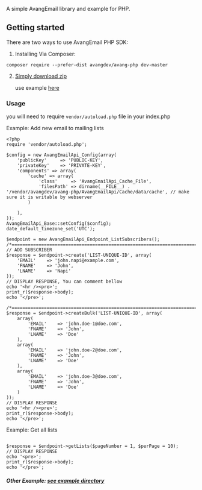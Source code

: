 A simple AvangEmail library and example for PHP.

## Getting started

 There are two ways to use AvangEmail PHP SDK:

1. Installing Via Composer:

```
composer require --prefer-dist avangdev/avang-php dev-master
```

2. [Simply download zip](https://github.com/avangdev/avang-php/archive/master.zip)

   use example [here](https://github.com/avangdev/avang-php/tree/master/examples)

### Usage

you will need to require `vendor/autoload.php` file in your index.php 

Example: Add new email to mailing lists

```
<?php
require 'vendor/autoload.php';

$config = new AvangEmailApi_Config(array(
    'publicKey'     => 'PUBLIC-KEY',
    'privateKey'    => 'PRIVATE-KEY',
    'components' => array(
        'cache' => array(
            'class'     => 'AvangEmailApi_Cache_File',
            'filesPath' => dirname(__FILE__) . '/vendor/avangdev/avang-php/AvangEmailApi/Cache/data/cache', // make sure it is writable by webserver
        )

    ),
));
AvangEmailApi_Base::setConfig($config);
date_default_timezone_set('UTC');

$endpoint = new AvangEmailApi_Endpoint_ListSubscribers();
/*===================================================================================*/
// ADD SUBSCRIBER
$response = $endpoint->create('LIST-UNIQUE-ID', array(
    'EMAIL'    => 'john.napi@example.com',
    'FNAME'    => 'John',
    'LNAME'    => 'Napi'
));
// DISPLAY RESPONSE, You can comment bellow
echo '<hr /><pre>';
print_r($response->body);
echo '</pre>';

/*===================================================================================*/
$response = $endpoint->createBulk('LIST-UNIQUE-ID', array(
	array(
		'EMAIL'    => 'john.doe-1@doe.com',
		'FNAME'    => 'John',
		'LNAME'    => 'Doe'
	),
	array(
		'EMAIL'    => 'john.doe-2@doe.com',
		'FNAME'    => 'John',
		'LNAME'    => 'Doe'
	),
	array(
		'EMAIL'    => 'john.doe-3@doe.com',
		'FNAME'    => 'John',
		'LNAME'    => 'Doe'
	)
));
// DISPLAY RESPONSE
echo '<hr /><pre>';
print_r($response->body);
echo '</pre>';
```

 Example: Get all lists

```

$response = $endpoint->getLists($pageNumber = 1, $perPage = 10);
// DISPLAY RESPONSE
echo '<pre>';
print_r($response->body);
echo '</pre>';
```

#####  Other Example:  [see example directory](https://github.com/avangdev/avang-php/tree/master/examples)

 

 
